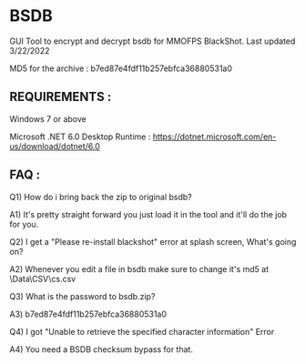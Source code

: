 # BSDB
GUI Tool to encrypt and decrypt bsdb for MMOFPS BlackShot. Last updated 3/22/2022

MD5 for the archive : b7ed87e4fdf11b257ebfca36880531a0


## REQUIREMENTS : 

Windows 7 or above

Microsoft .NET 6.0 Desktop Runtime : https://dotnet.microsoft.com/en-us/download/dotnet/6.0

## FAQ :

Q1) How do i bring back the zip to original bsdb?

A1) It's pretty straight forward you just load it in the tool and it'll do the job for you.

Q2) I get a "Please re-install blackshot" error at splash screen, What's going on?

A2) Whenever you edit a file in bsdb make sure to change it's md5 at \Data\CSV\cs.csv

Q3) What is the password to bsdb.zip?

A3) b7ed87e4fdf11b257ebfca36880531a0

Q4) I got "Unable to retrieve the specified character information" Error

A4) You need a BSDB checksum bypass for that.
